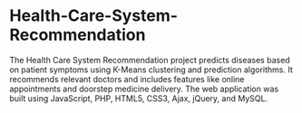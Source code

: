 # Health-Care-System-Recommendation
The Health Care System Recommendation project predicts diseases based on patient symptoms using K-Means clustering and prediction algorithms. It recommends relevant doctors and includes features like online appointments and doorstep medicine delivery. The web application was built using JavaScript, PHP, HTML5, CSS3, Ajax, jQuery, and MySQL.
